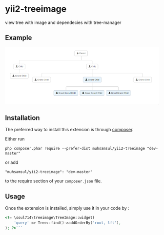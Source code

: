 yii2-treeimage
==============
view tree with image and dependecies with tree-manager

Example
------------
![example](https://raw.githubusercontent.com/muhsamsul/yii2-treeimage/master/example/Screenshot%20from%202016-03-22%2018%3A37%3A05.png)


Installation
------------

The preferred way to install this extension is through [composer](http://getcomposer.org/download/).

Either run

```
php composer.phar require --prefer-dist muhsamsul/yii2-treeimage "dev-master"
```

or add

```
"muhsamsul/yii2-treeimage": "dev-master"
```

to the require section of your `composer.json` file.


Usage
-----

Once the extension is installed, simply use it in your code by  :

```php
<?= \soul714\treeimage\TreeImage::widget(
    'query' => Tree::find()->addOrderBy('root, lft'), 
); ?>```